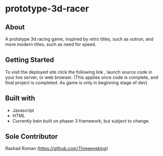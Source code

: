 # prototype-3d-racer

## About

A prototype 3d racing game, inspired by retro titles, such as outrun, and more modern titles, such as need for speed.

## Getting Started

To visit the deployed site click the following link []()
, launch source code in your live server, or web browser. (This applies once code is complete, and final project is completed. As game is only in beginning stage of dev)

## Built with

* Javascript
* HTML
* Currently bein built on phaser 3 framework, but subject to change.

## Sole Contributor

Rashad Roman (https://github.com/Threeeyeking)

